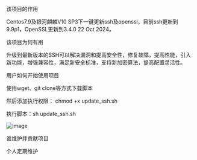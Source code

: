 该项目的作用

Centos7.9及银河麒麟V10 SP3下一键更新ssh及openssl，目前ssh更新到9.9p1，OpenSSL更新到3.4.0 22 Oct 2024。

该项目为何有用

升级到最新版本的SSH可以解决漏洞和提高安全性，修复故障，提高性能，引入新功能，增强兼容性，满足新安全标准，支持新加密算法，提高配置灵活性。

用户如何开始使用项目

使用wget、git clone等方式下载脚本

然后添加执行权限： chmod +x update_ssh.sh

执行脚本：sh update_ssh.sh

![image](https://github.com/user-attachments/assets/36afd525-8298-4507-9bbd-658a41508c3b)


谁维护并贡献项目

个人定期维护
